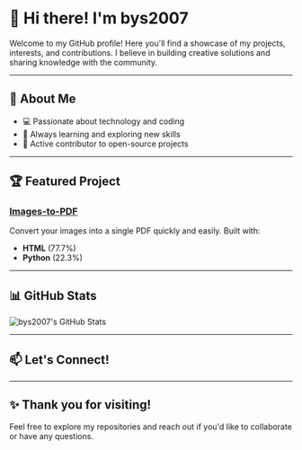# 👋 Hi there! I'm bys2007

Welcome to my GitHub profile! Here you'll find a showcase of my projects, interests, and contributions. I believe in building creative solutions and sharing knowledge with the community.

---

## 🚀 About Me

- 💻 Passionate about technology and coding
- 🌱 Always learning and exploring new skills
- 🔧 Active contributor to open-source projects

---

## 🏆 Featured Project

### [Images-to-PDF](https://github.com/bys2007/Images-to-PDF)
Convert your images into a single PDF quickly and easily. Built with:
- **HTML** (77.7%)
- **Python** (22.3%)

---

## 📊 GitHub Stats

![bys2007's GitHub Stats](https://github-readme-stats.vercel.app/api?username=bys2007&show_icons=true&theme=radical)

---

## 📫 Let's Connect!

<!-- Add your socials and contact methods here! -->

---

## ✨ Thank you for visiting!

Feel free to explore my repositories and reach out if you'd like to collaborate or have any questions.
